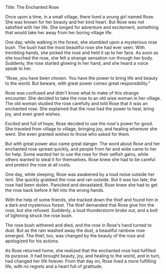 Title: The Enchanted Rose

Once upon a time, in a small village, there lived a young girl named Rose. She was known for her beauty and her kind heart. But Rose was not satisfied with her life. She longed for adventure and excitement, something that would take her away from her boring village life.

One day, while walking in the forest, she stumbled upon a mysterious rose bush. The bush had the most beautiful rose she had ever seen. With trembling hands, she picked the rose and held it up to her face. As soon as she touched the rose, she felt a strange sensation run through her body. Suddenly, the rose started glowing in her hand, and she heard a voice speak to her.

"Rose, you have been chosen. You have the power to bring life and beauty to the world. But beware, with great power comes great responsibility."

Rose was confused and didn't know what to make of this strange encounter. She decided to take the rose to an old wise woman in her village. The old woman studied the rose carefully and told Rose that it was an enchanted rose. She explained that the rose had the power to heal, bring joy, and even grant wishes.

Excited and full of hope, Rose decided to use the rose's power for good. She traveled from village to village, bringing joy, and healing wherever she went. She even granted wishes to those who asked for them.

But with great power also came great danger. The word about Rose and her enchanted rose spread quickly, and people from far and wide came to her for help. Some wanted her to use the rose for their selfish gains, while others wanted to steal it for themselves. Rose knew she had to be careful and protect the rose at all costs.

One day, while sleeping, Rose was awakened by a loud noise outside her tent. She quickly grabbed the rose and ran outside. But it was too late; the rose had been stolen. Panicked and devastated, Rose knew she had to get the rose back before it fell into the wrong hands.

With the help of some friends, she tracked down the thief and found him in a dark and mysterious forest. The thief demanded that Rose give him the rose, but she refused. Suddenly, a loud thunderstorm broke out, and a bolt of lightning struck the rose bush.

The rose bush withered and died, and the rose in Rose's hand turned to dust. But as the rain washed away the dust, a beautiful rainbow rose emerged. The thief, too, was changed by the beauty of the rose and apologized for his actions.

As Rose returned home, she realized that the enchanted rose had fulfilled its purpose. It had brought beauty, joy, and healing to the world, and in turn, had changed her life forever. From that day on, Rose lived a more fulfilling life, with no regrets and a heart full of gratitude.
